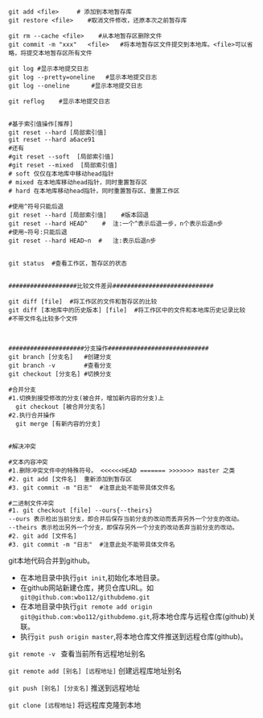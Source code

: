 



```shell


git add <file>     # 添加到本地暂存库
git restore <file>    #取消文件修改，还原本次之前暂存库

git rm --cache <file>    #从本地暂存区删除文件
git commit -m "xxx"   <file>   #将本地暂存区文件提交到本地库。<file>可以省略，将提交本地暂存区所有文件

git log #显示本地提交日志
git log --pretty=oneline   #显示本地提交日志
git log --oneline      #显示本地提交日志

git reflog    #显示本地提交日志


#基于索引值操作[推荐]
git reset --hard [局部索引值] 
git reset --hard a6ace91
#还有
#git reset --soft  [局部索引值]   
#git reset --mixed  [局部索引值]
# soft 仅仅在本地库中移动head指针
# mixed 在本地库移动head指针，同时重置暂存区
# hard 在本地库移动head指针，同时重置暂存区、重置工作区

#使用^符号只能后退
git reset --hard [局部索引值]    #版本回退
git reset --hard HEAD^    #  注:一个^表示后退一步，n个表示后退n步
#使用~符号:只能后退
git reset --hard HEAD~n  #   注:表示后退n步


git status  #查看工作区，暂存区的状态


###################比较文件差异############################

git diff [file]  #将工作区的文件和暂存区的比较
git diff [本地库中的历史版本] [file]  #将工作区中的文件和本地库历史记录比较
#不带文件名比较多个文件



#####################分支操作############################
git branch [分支名]   #创建分支
git branch -v        #查看分支
git checkout [分支名] #切换分支

#合并分支
#1.切换到接受修改的分支(被合并，增加新内容的分支)上
  git checkout [被合并分支名]
#2.执行合并操作
  git merge [有新内容的分支]


#解决冲突

#文本内容冲突
#1.删除冲突文件中的特殊符号。 <<<<<<HEAD ======= >>>>>>> master 之类
#2. git add [文件名]  重新添加到暂存区
#3. git commit -m "日志"  #注意此处不能带具体文件名

#二进制文件冲突
#1. git checkout [file] --ours{--theirs}
--ours 表示检出当前分支，即合并后保存当前分支的改动而丢弃另外一个分支的改动。
--theirs 表示检出另外一个分支，即保存另外一个分支的改动丢弃当前分支的改动。
#2. git add [文件名]
#3. git commit -m "日志"  #注意此处不能带具体文件名
```







git本地代码合并到github。

+ 在本地目录中执行`git init`,初始化本地目录。
+ 在github网站新建仓库，拷贝仓库URL。如`git@github.com:wbo112/githubdemo.git`
+ 在本地目录中执行`git remote add origin git@github.com:wbo112/githubdemo.git`,将本地仓库与远程仓库(github)关联。
+ 执行`git push origin master`,将本地仓库文件推送到远程仓库(github)。





`git remote -v `  查看当前所有远程地址别名

`git remote add [别名] [远程地址]`  创建远程库地址别名

`git push [别名] [分支名]` 推送到远程地址

`git clone [远程地址]` 将远程库克隆到本地
